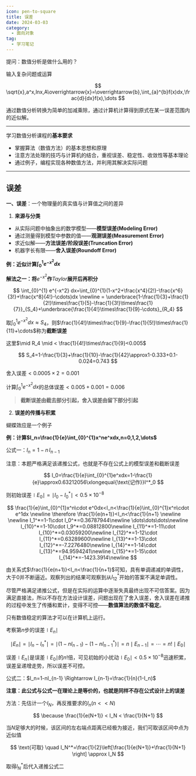 ```yaml
---
icon: pen-to-square
title: 误差
date: 2024-03-03
category:
  - 面向对象
tag:
  - 学习笔记
---
```

提问：数值分析是做什么用的？

输入复杂问题或运算

$$
\sqrt{x},a^x,lnx,A\overrightarrow{x}=\overrightarrow{b},\int_{a}^{b}f(x)dx,\frac{d}{dx}f(x),\dots
$$

通过数值分析转换为简单的加减乘除，通过计算机计算得到原式在某一误差范围内的近似解。

---

学习数值分析课程的**基本要求**

* 掌握算法（数值方法）的基本思想和原理
* 注意方法处理的技巧与计算机的结合，重视误差、稳定性、收敛性等基本理论
* 通过例子，编程实现各种数值方法，并利用其解决实际问题

---

## **误差**

**一、误差**：一个物理量的真实值与计算值之间的差异

1. **来源与分类**

* 从实际问题中抽象出的数学模型——**模型误差(Modeling Error)**
* 通过测量得到模型中参数的值——**观测误差(Measurement Error)**
* 求近似解——**方法误差/阶段误差(Truncation Error)**
* 机器字长有限——**舍入误差(Roundoff Error)**

**例：近似计算$\int_{0}^{1} e^{-x^2} dx$**

**解法之一：将**$e^{-x^2}$**作**$Taylor$**展开后再积分**

$$
\int_{0}^{1} e^{-x^2} dx=\int_{0}^{1}(1-x^2+\frac{x^4}{2!}-\frac{x^6}{3!}+\frac{x^8}{4!}-\cdots)dx
\newline = \underbrace{1-\frac{1}{3}+\frac{1}{2!}\times\frac{1}{5}-\frac{1}{3!}\times\frac{1}{7}}_{S_4}+\underbrace{\frac{1}{4!}\times\frac{1}{9}-\cdots}_{R_4}
$$

取$\int_{0}^{1} e^{-x^2} dx \approx S_4$，则$\frac{1}{4!}\times\frac{1}{9}-\frac{1}{5!}\times\frac{1}{11}+\cdots$称为**截断误差**

这里$\mid R_4 \mid < \frac{1}{4!}\times\frac{1}{9}<0.005$

$$
S_4=1-\frac{1}{3}+\frac{1}{10}-\frac{1}{42}\approx1-0.333+0.1-0.024=0.743
$$

舍入误差$<0.0005\times2=0.001$

计算$\int_{0}^{1} e^{-x^2} dx$的总体误差$<0.005+0.001=0.006$

> **截断误差由截去部分引起，舍入误差由留下部分引起**

2. **误差的传播与积累**

蝴蝶效应是一个例子

**例：计算$I_n=\frac{1}{e}\int_{0}^{1}x^ne^xdx,n=0,1,2,\dots$**

公式一：$I_n=1-n\,I_{n-1}$

注意：本题严格满足该递推公式，也就是不存在公式上的模型误差和截断误差

$$
I_0=\frac{1}{e}\int_{0}^{1}e^xdx=1-\frac{1}{e}\approx0.63212056\xlongequal{\text{记作}}I^*_0
$$

则初始误差$\mid E_0 \mid=\mid I_0-I^*_0\mid<0.5\times10^{-8}$

$$
\frac{1}{e}\int_{0}^{1}x^n\cdot e^0dx<I_n<\frac{1}{e}\int_{0}^{1}x^n\cdot e^1dx \newline \therefore \frac{1}{e(n+1)}<I_n<\frac{1}{n+1} \newline \newline I_1^*=1-1\cdot I_0^*=0.36787944\newline \dots\dots\dots\newline I_{10}^*=1-10\cdot I_9^*=0.08812800\newline I_{11}^*=1-11\cdot I_{10}^*=0.03059200\newline I_{12}^*=1-12\cdot I_{11}^*=0.63289600\newline I_{13}^*=1-13\cdot I_{12}^*=-7.2276480\newline I_{14}^*=1-14\cdot I_{13}^*=94.9594241\newline I_{15}^*=1-15\cdot I_{14}^*=-1423.3914\newline
$$

由关系式$\frac{1}{e(n+1)}<I_n<\frac{1}{n+1}$可知，具有单调递减的单调性，大于$0$并不断逼近。观察列出的结果可观察到从$I_{12}^*$开始的答案不满足单调性。

尽管严格满足递推公式，但是在实际的运算中逐渐失真最终出现不可信答案。因为满足直接法，所以不存在方法设计误差，问题出现在了舍入误差，舍入误差在递推的过程中发生了传播和累计，变得不可控——**数值算法的数值不稳定**。

只有数值稳定的算法才可以在计算机上运行。

考察第$n$步的误差$\mid E_n\mid$

$$
\mid E_n \mid=\mid I_n-I_n^*\mid=\mid (1-nI_{n-1})-(1-nI_{n-1}^*)\mid=n\mid E_{n-1}\mid = \cdots = n!\mid E_0 \mid
$$

误差$\mid E_n\mid$是误差$\mid E_0\mid$的$n!$倍，可见初始的小扰动$\mid E_0 \mid <0.5\times10^{-8}$迅速积累，误差呈递增走势，所以误差不可控。

公式二：$I_n=1-nI_{n-1} \Rightarrow I_{n-1}=\frac{1}{n}(1-I_n)$

**注意：此公式与公式一在理论上是等价的，也就是同样不存在公式设计上的误差**

方法：先估计一个$I_N$，再反推要求的$I_n(n<<N)$

$$
\because \frac{1}{e(N+1)} < I_N < \frac{1}{N+1}
$$

当$N$足够大的时候，该区间的左右端点距离已经极为接近，我们可取该区间中点为近似值

$$
\text{可取} \quad I_N^*=\frac{1}{2}\left[\frac{1}{e(N+1)}+\frac{1}{N+1} \right] \approx I_N
$$

取得$I_N^*$后代入递推公式二

